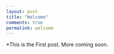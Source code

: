 ```yaml
---
layout: post
title: "Welcome"
comments: true
permalink: welcome
---
```


*This is the First post. More coming soon.
